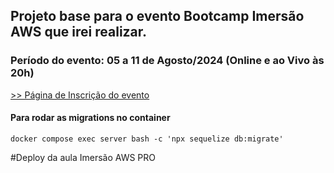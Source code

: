 ## Projeto base para o evento Bootcamp Imersão AWS que irei realizar.

### Período do evento: 05 a 11 de Agosto/2024 (Online e ao Vivo às 20h)

[>> Página de Inscrição do evento](https://org.imersaoaws.com.br/github/readme)

#### Para rodar as migrations no container ####
```
docker compose exec server bash -c 'npx sequelize db:migrate'
```
#Deploy da aula Imersão AWS PRO
